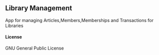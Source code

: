 ## Library Management

App for managing Articles,Members,Memberships and Transactions for Libraries

#### License

GNU General Public License